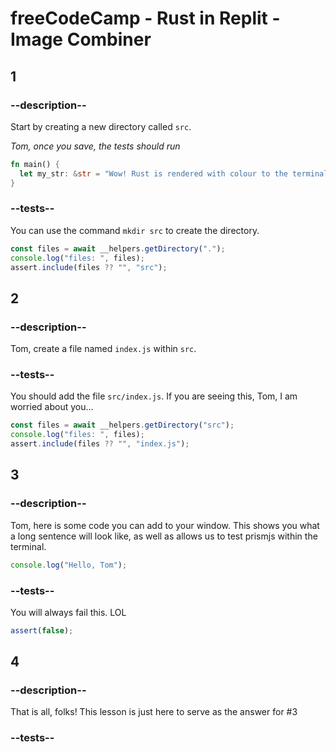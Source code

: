 # freeCodeCamp - Rust in Replit - Image Combiner

## 1

### --description--

Start by creating a new directory called `src`.

_Tom, once you save, the tests should run_

```rust
fn main() {
  let my_str: &str = "Wow! Rust is rendered with colour to the terminal!";
}
```

### --tests--

You can use the command `mkdir src` to create the directory.

```js
const files = await __helpers.getDirectory(".");
console.log("files: ", files);
assert.include(files ?? "", "src");
```

## 2

### --description--

Tom, create a file named `index.js` within `src`.

### --tests--

You should add the file `src/index.js`. If you are seeing this, Tom, I am worried about you...

```js
const files = await __helpers.getDirectory("src");
console.log("files: ", files);
assert.include(files ?? "", "index.js");
```

## 3

### --description--

Tom, here is some code you can add to your window. This shows you what a long sentence will look like, as well as allows us to test prismjs within the terminal.

```js
console.log("Hello, Tom");
```

### --tests--

You will always fail this. LOL

```js
assert(false);
```

## 4

### --description--

That is all, folks! This lesson is just here to serve as the answer for #3

### --tests--
